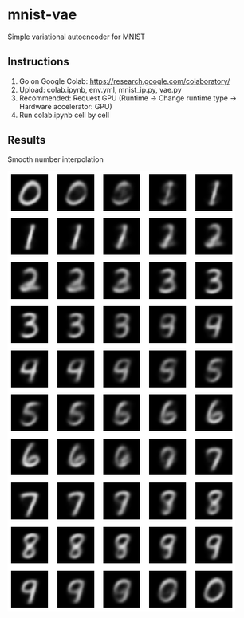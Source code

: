 # mnist-vae
Simple variational autoencoder for MNIST

## Instructions
1. Go on Google Colab: https://research.google.com/colaboratory/
2. Upload: colab.ipynb, env.yml, mnist_ip.py, vae.py
3. Recommended: Request GPU (Runtime -> Change runtime type -> Hardware accelerator: GPU)
4. Run colab.ipynb cell by cell

## Results
Smooth number interpolation

![alt text](https://github.com/arnemonsees/mnist-vae/blob/main/sample.png)

